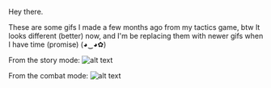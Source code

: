 Hey there.

These are some gifs I made a few months ago from my tactics game, btw 
It looks different (better) now, and I'm be replacing them with newer gifs when I have time (promise) (◕‿◕✿)

From the story mode:
![alt text](https://github.com/aoue/aoue/blob/main/000_hologram_effect.gif "Logo Title Text 1")

From the combat mode:
![alt text](https://github.com/aoue/aoue/blob/main/001_combat.gif "Logo Title Text 1")
